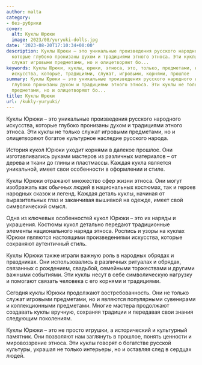 ```yaml
---
author: malta
category:
- без-рубрики
cover:
  alt: Куклы Юрюки
  image: 2023/08/yuryuki-dolls.jpg
date: '2023-08-20T17:10:34+00:00'
description: Куклы Юрюки – это уникальные произведения русского народного искусства,
  которые глубоко пронизаны духом и традициями этного этноса. Эти куклы не только
  служат игровыми предметами, но и олицетворяют бо...
keywords: Куклы Юрюки, куклы, юрюки, этноса, это, только, предметами, кукол, русского,
  искусства, которые, традициями, служат, игровыми, корнями, прошлое
summary: Куклы Юрюки – это уникальные произведения русского народного искусства, которые
  глубоко пронизаны духом и традициями этного этноса. Эти куклы не только служат игровыми
  предметами, но и олицетворяют бо...
title: Куклы Юрюки
url: /kukly-yuryuki/
---
```


Куклы Юрюки – это уникальные произведения русского народного искусства, которые глубоко пронизаны духом и традициями этного этноса. Эти куклы не только служат игровыми предметами, но и олицетворяют богатое культурное наследие русского народа.

История кукол Юрюки уходит корнями в далекое прошлое. Они изготавливались руками мастеров из различных материалов – от дерева и ткани до глины и пластмассы. Каждая кукла является уникальной, имеет свои особенности в оформлении и стиле.

Куклы Юрюки отражают множество сфер жизни этноса. Они могут изображать как обычных людей в национальных костюмах, так и героев народных сказок и легенд. Каждая деталь куклы, начиная от выразительных глаз и заканчивая вышивкой на одежде, имеет свой символический смысл.

Одна из ключевых особенностей кукол Юрюки – это их наряды и украшения. Костюмы кукол детально передают традиционные элементы национального наряда этноса. Роспись и узоры на куклах Юрюки являются настоящими произведениями искусства, которые сохраняют аутентичный стиль.

Куклы Юрюки также играли важную роль в народных обрядах и праздниках. Они использовались в различных ритуалах и обрядах, связанных с рождением, свадьбой, семейными торжествами и другими важными событиями. Эти куклы несут в себе символическую нагрузку и помогают связать человека с его корнями и традициями.

Сегодня куклы Юрюки продолжают востребованность. Они не только служат игровыми предметами, но и являются популярными сувенирами и коллекционными предметами. Многие мастера продолжают создавать куклы вручную, сохраняя традиции и передавая свои знания следующим поколениям.

Куклы Юрюки – это не просто игрушки, а исторический и культурный памятник. Они позволяют нам заглянуть в прошлое, понять ценности и мировоззрение этноса. Эти куклы говорят о богатстве русской культуры, украшая не только интерьеры, но и оставляя след в сердцах людей.